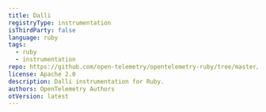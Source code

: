 ```yaml
---
title: Dalli
registryType: instrumentation
isThirdParty: false
language: ruby
tags:
  - ruby
  - instrumentation
repo: https://github.com/open-telemetry/opentelemetry-ruby/tree/master/instrumentation/dalli
license: Apache 2.0
description: Dalli instrumentation for Ruby.
authors: OpenTelemetry Authors
otVersion: latest
---
```

